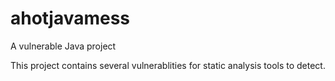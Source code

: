 # ahotjavamess
A vulnerable Java project

This project contains several vulnerablities for static analysis tools to detect.
